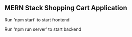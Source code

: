 ## MERN Stack Shopping Cart Application

Run 'npm start' to start frontend

Run 'npm run server' to start backend

